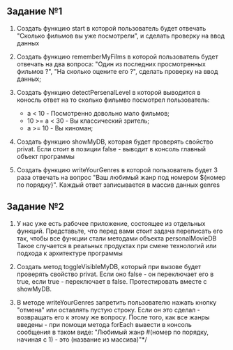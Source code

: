 ## Задание №1
1. Создать функцию start в которой пользователь будет отвечать "Сколько фильмов вы уже посмотрели",
и сделать проверку на ввод данных

2. Создать функцию rememberMyFilms в которой пользователь будет отвечать на два вопроса:
"Один из последних просмотренных фильмов ?",
"На сколько оцените его ?", сделать проверку на ввод данных;

3. Создать функцию detectPersenalLevel в которой выводится в коносль ответ на то сколько фильмво посмотрел пользователь:
    - a < 10 - Посмотренно довольно мало фильмов;
    - 10 >= a < 30 - Вы классический зритель;
    - a >= 10 - Вы киноман;

4. Создать функцию showMyDB, которая будет проверять свойство privat. Если стоит в позиции
false - выводит в консоль главный объект программы

5. Создать функцию writeYourGenres в которой пользователь будет 3 раза отвечать на вопрос 
"Ваш любимый жанр под номером ${номер по порядку}". Каждый ответ записывается в массив данных
genres

## Задание №2

1. У нас уже есть рабочее приложение, состоящее из отдельных функций. Представьте, что
перед вами стоит задача переписать его так, чтобы все функции стали методами объекта personalMovieDB
Такое случается в реальных продуктах при смене технологий или подхода к архитектуре программы

2. Создать метод toggleVisibleMyDB, который при вызове будет проверять свойство privat. Если оно false - он
переключает его в true, если true - переключает в false. Протестировать вместе с showMyDB.

3. В методе writeYourGenres запретить пользователю нажать кнопку "отмена" или оставлять пустую строку. 
Если он это сделал - возвращать его к этому же вопросу. После того, как все жанры введены - 
при помощи метода forEach вывести в консоль сообщения в таком виде:
"Любимый жанр #(номер по порядку, начиная с 1) - это (название из массива)"*/

